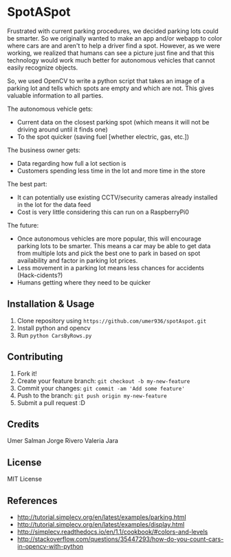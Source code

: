 # SpotASpot

Frustrated with current parking procedures, we decided parking lots could be smarter. So we originally wanted to make an app and/or webapp to color where cars are and aren't to help a driver find a spot. However, as we were working, we realized that humans can see a picture just fine and that this technology would work much better for autonomous vehicles that cannot easily recognize objects. 

So, we used OpenCV to write a python script that takes an image of a parking lot and tells which spots are empty and which are not. This gives valuable information to all parties. 

The autonomous vehicle gets: 
- Current data on the closest parking spot (which means it will not be driving around until it finds one) 
- To the spot quicker (saving fuel [whether electric, gas, etc.])

The business owner gets: 
- Data regarding how full a lot section is
- Customers spending less time in the lot and more time in the store 

The best part: 
- It can potentially use existing CCTV/security cameras already installed in the lot for the data feed
- Cost is very little considering this can run on a RaspberryPi0

The future: 
- Once autonomous vehicles are more popular, this will encourage parking lots to be smarter. This means a car may be able to get data from multiple lots and pick the best one to park in based on spot availability and factor in parking lot prices. 
- Less movement in a parking lot means less chances for accidents (Hack-cidents?) 
- Humans getting where they need to be quicker 


## Installation & Usage

1. Clone repository using `https://github.com/umer936/spotAspot.git`
2. Install python and opencv
3. Run `python CarsByRows.py`

## Contributing

1. Fork it!
2. Create your feature branch: `git checkout -b my-new-feature`
3. Commit your changes: `git commit -am 'Add some feature'`
4. Push to the branch: `git push origin my-new-feature`
5. Submit a pull request :D

## Credits

Umer Salman
Jorge Rivero
Valeria Jara

## License

MIT License

## References

- http://tutorial.simplecv.org/en/latest/examples/parking.html
- http://tutorial.simplecv.org/en/latest/examples/display.html
- http://simplecv.readthedocs.io/en/1.1/cookbook/#colors-and-levels
- http://stackoverflow.com/questions/35447293/how-do-you-count-cars-in-opencv-with-python
